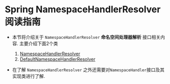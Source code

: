 # Spring NamespaceHandlerResolver 阅读指南
- 本节将介绍关于 `NamespaceHandlerResolver` **命名空间处理器解析** 接口相关内容. 主要介绍下面2个类
    1. [NamespaceHandlerResolver](Spring-NamespaceHandlerResolver.md)
    2. [DefaultNamespaceHandlerResolver](Spring-DefaultNamespaceHandlerResolver.md)
    


- 在了解 `NamespaceHandlerResolver` 之外还需要对`NamespaceHandler`接口及其实现类进行了解.